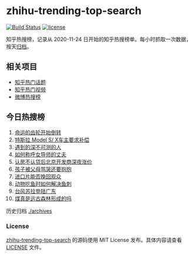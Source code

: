 # zhihu-trending-top-search

[![Build Status](https://github.com/justjavac/zhihu-trending-top-search/workflows/ci/badge.svg?branch=main)](https://github.com/justjavac/zhihu-trending-top-search/actions)
[![license](https://img.shields.io/github/license/justjavac/zhihu-trending-top-search)](https://github.com/justjavac/zhihu-trending-top-search/blob/main/LICENSE)

知乎热搜榜，记录从 2020-11-24 日开始的知乎热搜榜单。每小时抓取一次数据，按天[归档](./archives)。

## 相关项目

- [知乎热门话题](https://github.com/justjavac/zhihu-trending-hot-questions)
- [知乎热门视频](https://github.com/justjavac/zhihu-trending-hot-video)
- [微博热搜榜](https://github.com/justjavac/weibo-trending-hot-search)

## 今日热搜榜

<!-- BEGIN -->
<!-- 最后更新时间 Sun Sep 03 2023 06:05:47 GMT+0800 (China Standard Time) -->

1. [命运的齿轮开始倒转](https://www.zhihu.com/search?q=%E5%91%BD%E8%BF%90%E7%9A%84%E9%BD%BF%E8%BD%AE%E5%BC%80%E5%A7%8B%E5%80%92%E8%BD%AC)
1. [特斯拉 Model S/ X车主要求补偿](https://www.zhihu.com/search?q=%E7%89%B9%E6%96%AF%E6%8B%89%20Model%20S%2F%20X%E8%BD%A6%E4%B8%BB%E8%A6%81%E6%B1%82%E8%A1%A5%E5%81%BF)
1. [遇到的深不可测的人](https://www.zhihu.com/search?q=%E9%81%87%E5%88%B0%E7%9A%84%E6%B7%B1%E4%B8%8D%E5%8F%AF%E6%B5%8B%E7%9A%84%E4%BA%BA)
1. [如何称呼女导师的丈夫](https://www.zhihu.com/search?q=%E5%A6%82%E4%BD%95%E7%A7%B0%E5%91%BC%E5%A5%B3%E5%AF%BC%E5%B8%88%E7%9A%84%E4%B8%88%E5%A4%AB)
1. [认房不认贷后北京开发商深夜涨价](https://www.zhihu.com/search?q=%E8%AE%A4%E6%88%BF%E4%B8%8D%E8%AE%A4%E8%B4%B7%E5%90%8E%E5%8C%97%E4%BA%AC%E5%BC%80%E5%8F%91%E5%95%86%E6%B7%B1%E5%A4%9C%E6%B6%A8%E4%BB%B7)
1. [孩子被父母骂哭还要抱抱](https://www.zhihu.com/search?q=%E5%AD%A9%E5%AD%90%E8%A2%AB%E7%88%B6%E6%AF%8D%E9%AA%82%E5%93%AD%E8%BF%98%E8%A6%81%E6%8A%B1%E6%8A%B1)
1. [进口片能否挽回观众](https://www.zhihu.com/search?q=%E8%BF%9B%E5%8F%A3%E7%89%87%E8%83%BD%E5%90%A6%E6%8C%BD%E5%9B%9E%E8%A7%82%E4%BC%97)
1. [动物吃鱼时如何解决鱼刺](https://www.zhihu.com/search?q=%E5%8A%A8%E7%89%A9%E5%90%83%E9%B1%BC%E6%97%B6%E5%A6%82%E4%BD%95%E8%A7%A3%E5%86%B3%E9%B1%BC%E5%88%BA)
1. [台风苏拉登陆广东](https://www.zhihu.com/search?q=%E5%8F%B0%E9%A3%8E%E8%8B%8F%E6%8B%89%E7%99%BB%E9%99%86%E5%B9%BF%E4%B8%9C)
1. [煤真是远古森林形成的吗](https://www.zhihu.com/search?q=%E7%85%A4%E7%9C%9F%E6%98%AF%E8%BF%9C%E5%8F%A4%E6%A3%AE%E6%9E%97%E5%BD%A2%E6%88%90%E7%9A%84%E5%90%97)

<!-- END -->

历史归档 [./archives](./archives)

### License

[zhihu-trending-top-search](https://github.com/justjavac/zhihu-trending-top-search) 的源码使用 MIT License
发布。具体内容请查看 [LICENSE](./LICENSE) 文件。
